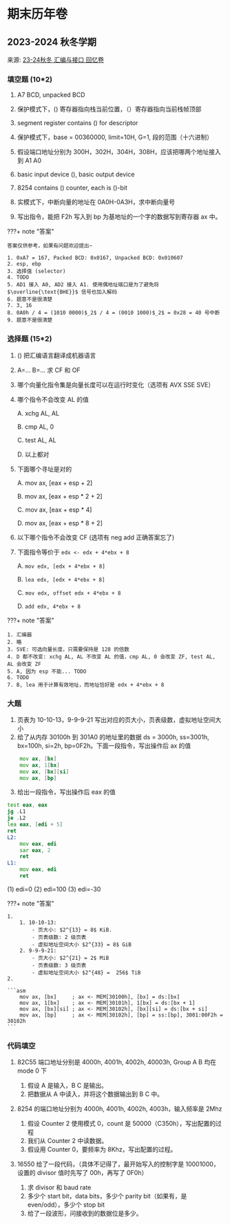 # 期末历年卷

## 2023-2024 秋冬学期

来源: [23-24秋冬 汇编与接口 回忆卷](https://www.cc98.org/topic/5804583)

### 填空题 (10*2)

1. A7 BCD, unpacked BCD

2. 保护模式下，() 寄存器指向栈当前位置，（）寄存器指向当前栈帧顶部

3. segment register contains () for descriptor

5. 保护模式下，base = 00360000, limit=10H, G=1, 段的范围（十六进制）

6. 假设端口地址分别为 300H，302H，304H，308H，应该把哪两个地址接入到 A1 A0

6. basic input device (), basic output device

7. 8254 contains () counter, each is ()-bit

8. 实模式下，中断向量的地址在 0A0H-0A3H，求中断向量号

9. 写出指令，能把 F2h 写入到 bp 为基地址的一个字的数据写到寄存器 ax 中。

???+ note "答案"

    答案仅供参考，如果有问题欢迎提出~

    1. 0xA7 = 167, Packed BCD: 0x0167, Unpacked BCD: 0x010607
    2. esp, ebp
    3. 选择值 (selector)
    4. TODO
    5. AD1 接入 A0, AD2 接入 A1. 使用偶地址端口是为了避免将 $\overline{\text{BHE}}$ 信号也加入解码
    6. 题意不是很清楚
    7. 3, 16
    8. 0A0h / 4 = (1010 0000)$_2$ / 4 = (0010 1000)$_2$ = 0x28 = 40 号中断
    9. 题意不是很清楚


### 选择题 (15*2)

1. () 把汇编语言翻译成机器语言
2. A=… B=… 求 CF 和 OF
3. 哪个向量化指令集是向量长度可以在运行时变化（选项有 AVX SSE SVE）
4. 哪个指令不会改变 AL 的值

    A. xchg AL, AL

    B. cmp AL, 0

    C. test AL, AL

    D. 以上都对

5. 下面哪个寻址是对的

    A. mov ax, [eax + esp + 2]

    B. mov ax, [eax + esp * 2 + 2]

    C. mov ax, [eax + esp * 4]

    D. mov ax, [eax + esp * 8 + 2]

6. 以下哪个指令不会改变 CF (选项有 neg add 正确答案忘了)

7. 下面指令等价于 `edx <- edx + 4*ebx + 8`

    A. `mov edx, [edx + 4*ebx + 8]`

    B. `lea edx, [edx + 4*ebx + 8]`

    C. `mov edx, offset edx + 4*ebx + 8`

    D. `add edx, 4*ebx + 8`

???+ note "答案"

    1. 汇编器
    2. 略
    3. SVE: 可选向量长度，只需要保持是 128 的倍数
    4. D 都不改变: xchg AL, AL 不改变 AL 的值，cmp AL, 0 会改变 ZF, test AL, AL 会改变 ZF
    5. A, 因为 esp 不能... TODO
    6. TODO
    7. B, lea 用于计算有效地址，而地址恰好是 edx + 4*ebx + 8

### 大题

1. 页表为 10-10-13，9-9-9-21 写出对应的页大小，页表级数，虚拟地址空间大小
2. 给了从内存 30100h 到 301A0 的地址里的数据 ds = 3000h, ss=3001h, bx=100h, si=2h, bp=0F2h。下面一段指令，写出操作后 ax 的值
```asm
    mov ax, [bx] 
    mov ax, 1[bx]
    mov ax, [bx][si]
    mov ax, [bp]
```

3. 给出一段指令，写出操作后 eax 的值
```asm
test eax, eax
jg .L1
je .L2
lea eax, [edi + 5]
ret 
L2: 
    mov eax, edi
    sar eax, 2
    ret
L1:
    mov eax, edi
    ret
```

(1) edi=0 (2) edi=100 (3) edi=-30

???+ note "答案"

    1. 
        1. 10-10-13:
            - 页大小: $2^{13} = 8$ KiB.
            - 页表级数: 2 级页表
            - 虚拟地址空间大小 $2^{33} = 8$ GiB
        2. 9-9-9-21:
            - 页大小: $2^{21} = 2$ MiB
            - 页表级数: 3 级页表
            - 虚拟地址空间大小 $2^{48} =  256$ TiB
    2. 

    ```asm
        mov ax, [bx]     ; ax <- MEM[30100h], [bx] = ds:[bx]
        mov ax, 1[bx]    ; ax <- MEM[30101h], 1[bx] = ds:[bx + 1]
        mov ax, [bx][si] ; ax <- MEM[30102h], [bx][si] = ds:[bx + si]
        mov ax, [bp]     ; ax <- MEM[30102h], [bp] = ss:[bp], 3001:00F2h = 30102h
    ```
    

### 代码填空

1. 82C55 端口地址分别是 4000h, 4001h, 4002h, 40003h, Group A B 均在 mode 0 下
    1. 假设 A 是输入，B C 是输出。
    2. 把数据从 A 中读入，并将这个数据输出到 B C 中。

2. 8254 的端口地址分别为 4000h, 4001h, 4002h, 4003h，输入频率是 2Mhz
    1. 假设 Counter 2 使用模式 0，count 是 50000（C350h），写出配置的过程
    2. 我们从 Counter 2 中读数据。
    3. 假设用 Counter 0，要频率为 8Khz，写出配置的过程。

3. 16550 给了一段代码，（具体不记得了，最开始写入的控制字是 10001000，设置的 divisor 值时先写了 00h，再写了 0F0h）
    1. 求 divisor 和 baud rate
    2. 多少个 start bit，data bits，多少个 parity bit（如果有，是 even/odd），多少个 stop bit
    3. 给了一段波形，问接收到的数据位是多少。